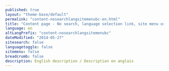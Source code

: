 ```yaml
---
published: true
layout: "theme-base/default"
permalink: "content-nosearchlangsitemenubc-en.html"
title: "Content page - No search, language selection link, site menu or breadcrumb trail - Base theme"
language: en
altLangPrefix: "content-nosearchlangsitemenubc"
dateModified: "2014-05-27"
sitesearch: false
languagetoggle: false
sitemenu: false
breadcrumb: false
description: English description / Description en anglais
---
```


